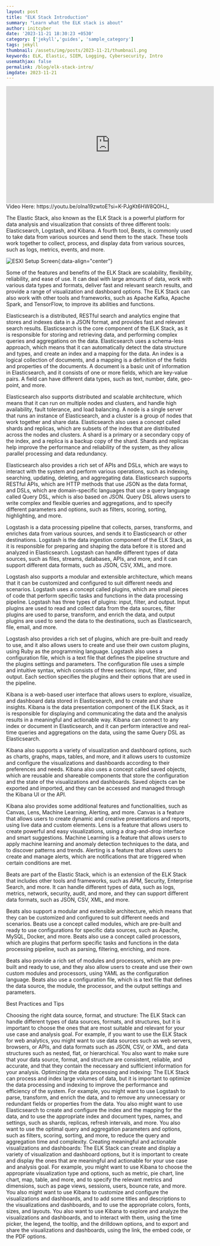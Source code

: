 ```yaml
---
layout: post
title: "ELK Stack Introduction"
summary: "Learn what the ELK stack is about"
author: initcyber
date: '2023-11-21 18:30:23 +0530'
category: ['jekyll','guides', 'sample_category']
tags: jekyll
thumbnail: /assets/img/posts/2023-11-21/thumbnail.png
keywords: ELK, Elastic, SIEM, Logging, Cybersecurity, Intro
usemathjax: false
permalink: /blog/elk-stack-intro/
imgdate: 2023-11-21
---
```


<center><iframe width="560" height="315" src="https://www.youtube.com/embed/olna19zwtoE?si=1Z6Yn6RU3mVl866V" title="YouTube video player" frameborder="0" allow="accelerometer; autoplay; clipboard-write; encrypted-media; gyroscope; picture-in-picture; web-share" allowfullscreen></iframe></center>
Video Here: https://youtu.be/olna19zwtoE?si=K-PJgKt6HW8Q0HJ_

The Elastic Stack, also known as the ELK Stack is a powerful platform for data analysis and visualization that consists of three different tools: Elasticsearch, Logstash, and Kibana. A fourth tool, Beats, is commonly used to take data from various sources and send them to the stack. These tools work together to collect, process, and display data from various sources, such as logs, metrics, events, and more.

![ESXI Setup Screen](:/{{page.imgdate}}/1.png){:data-align="center"}

Some of the features and benefits of the ELK Stack are scalability, flexibility, reliability, and ease of use. It can deal with large amounts of data, work with various data types and formats, deliver fast and relevant search results, and provide a range of visualization and dashboard options. The ELK Stack can also work with other tools and frameworks, such as Apache Kafka, Apache Spark, and TensorFlow, to improve its abilities and functions.

Elasticsearch is a distributed, RESTful search and analytics engine that stores and indexes data in a JSON format, and provides fast and relevant search results. Elasticsearch is the core component of the ELK Stack, as it is responsible for storing and retrieving data, and performing complex queries and aggregations on the data. Elasticsearch uses a schema-less approach, which means that it can automatically detect the data structure and types, and create an index and a mapping for the data. An index is a logical collection of documents, and a mapping is a definition of the fields and properties of the documents. A document is a basic unit of information in Elasticsearch, and it consists of one or more fields, which are key-value pairs. A field can have different data types, such as text, number, date, geo-point, and more.

Elasticsearch also supports distributed and scalable architecture, which means that it can run on multiple nodes and clusters, and handle high availability, fault tolerance, and load balancing. A node is a single server that runs an instance of Elasticsearch, and a cluster is a group of nodes that work together and share data. Elasticsearch also uses a concept called shards and replicas, which are subsets of the index that are distributed across the nodes and clusters. A shard is a primary or a secondary copy of the index, and a replica is a backup copy of the shard. Shards and replicas help improve the performance and reliability of the system, as they allow parallel processing and data redundancy.

Elasticsearch also provides a rich set of APIs and DSLs, which are ways to interact with the system and perform various operations, such as indexing, searching, updating, deleting, and aggregating data. Elasticsearch supports RESTful APIs, which are HTTP methods that use JSON as the data format, and DSLs, which are domain-specific languages that use a query language called Query DSL, which is also based on JSON. Query DSL allows users to write complex and flexible queries and aggregations, and to specify different parameters and options, such as filters, scoring, sorting, highlighting, and more.

Logstash is a data processing pipeline that collects, parses, transforms, and enriches data from various sources, and sends it to Elasticsearch or other destinations. Logstash is the data ingestion component of the ELK Stack, as it is responsible for preparing and shaping the data before it is stored and analyzed in Elasticsearch. Logstash can handle different types of data sources, such as files, streams, databases, APIs, and more, and it can support different data formats, such as JSON, CSV, XML, and more.

Logstash also supports a modular and extensible architecture, which means that it can be customized and configured to suit different needs and scenarios. Logstash uses a concept called plugins, which are small pieces of code that perform specific tasks and functions in the data processing pipeline. Logstash has three types of plugins: input, filter, and output. Input plugins are used to read and collect data from the data sources, filter plugins are used to parse, transform, and enrich the data, and output plugins are used to send the data to the destinations, such as Elasticsearch, file, email, and more.

Logstash also provides a rich set of plugins, which are pre-built and ready to use, and it also allows users to create and use their own custom plugins, using Ruby as the programming language. Logstash also uses a configuration file, which is a text file that defines the pipeline structure and the plugins settings and parameters. The configuration file uses a simple and intuitive syntax, which consists of three sections: input, filter, and output. Each section specifies the plugins and their options that are used in the pipeline.

Kibana is a web-based user interface that allows users to explore, visualize, and dashboard data stored in Elasticsearch, and to create and share insights. Kibana is the data presentation component of the ELK Stack, as it is responsible for displaying and communicating the data and the analysis results in a meaningful and actionable way. Kibana can connect to any index or document in Elasticsearch, and it can perform interactive and real-time queries and aggregations on the data, using the same Query DSL as Elasticsearch.

Kibana also supports a variety of visualization and dashboard options, such as charts, graphs, maps, tables, and more, and it allows users to customize and configure the visualizations and dashboards according to their preferences and needs. Kibana also uses a concept called saved objects, which are reusable and shareable components that store the configuration and the state of the visualizations and dashboards. Saved objects can be exported and imported, and they can be accessed and managed through the Kibana UI or the API.

Kibana also provides some additional features and functionalities, such as Canvas, Lens, Machine Learning, Alerting, and more. Canvas is a feature that allows users to create dynamic and creative presentations and reports, using live data and custom elements. Lens is a feature that allows users to create powerful and easy visualizations, using a drag-and-drop interface and smart suggestions. Machine Learning is a feature that allows users to apply machine learning and anomaly detection techniques to the data, and to discover patterns and trends. Alerting is a feature that allows users to create and manage alerts, which are notifications that are triggered when certain conditions are met.

Beats are part of the Elastic Stack, which is an extension of the ELK Stack that includes other tools and frameworks, such as APM, Security, Enterprise Search, and more. It can handle different types of data, such as logs, metrics, network, security, audit, and more, and they can support different data formats, such as JSON, CSV, XML, and more.

Beats also support a modular and extensible architecture, which means that they can be customized and configured to suit different needs and scenarios. Beats use a concept called modules, which are pre-built and ready to use configurations for specific data sources, such as Apache, MySQL, Docker, and more. Beats also use a concept called processors, which are plugins that perform specific tasks and functions in the data processing pipeline, such as parsing, filtering, enriching, and more.

Beats also provide a rich set of modules and processors, which are pre-built and ready to use, and they also allow users to create and use their own custom modules and processors, using YAML as the configuration language. Beats also use a configuration file, which is a text file that defines the data source, the module, the processor, and the output settings and parameters.

Best Practices and Tips

Choosing the right data source, format, and structure: The ELK Stack can handle different types of data sources, formats, and structures, but it is important to choose the ones that are most suitable and relevant for your use case and analysis goal. For example, if you want to use the ELK Stack for web analytics, you might want to use data sources such as web servers, browsers, or APIs, and data formats such as JSON, CSV, or XML, and data structures such as nested, flat, or hierarchical. You also want to make sure that your data source, format, and structure are consistent, reliable, and accurate, and that they contain the necessary and sufficient information for your analysis.
Optimizing the data processing and indexing: The ELK Stack can process and index large volumes of data, but it is important to optimize the data processing and indexing to improve the performance and efficiency of the system. For example, you might want to use Logstash to parse, transform, and enrich the data, and to remove any unnecessary or redundant fields or properties from the data. You also might want to use Elasticsearch to create and configure the index and the mapping for the data, and to use the appropriate index and document types, names, and settings, such as shards, replicas, refresh intervals, and more. You also want to use the optimal query and aggregation parameters and options, such as filters, scoring, sorting, and more, to reduce the query and aggregation time and complexity.
Creating meaningful and actionable visualizations and dashboards: The ELK Stack can create and display a variety of visualization and dashboard options, but it is important to create and display the ones that are meaningful and actionable for your use case and analysis goal. For example, you might want to use Kibana to choose the appropriate visualization type and options, such as metric, pie chart, line chart, map, table, and more, and to specify the relevant metrics and dimensions, such as page views, sessions, users, bounce rate, and more. You also might want to use Kibana to customize and configure the visualizations and dashboards, and to add some titles and descriptions to the visualizations and dashboards, and to use the appropriate colors, fonts, sizes, and layouts. You also want to use Kibana to explore and analyze the visualizations and dashboards, and to interact with them, using the time picker, the legend, the tooltip, and the drilldown options, and to export and share the visualizations and dashboards, using the link, the embed code, or the PDF options.